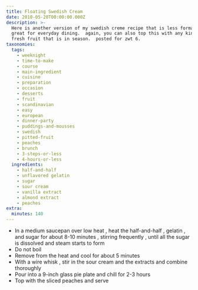```yaml
---
title: Floating Swedish Cream
date: 2010-05-20T00:00:00.000Z
description: >-
  Here is another version of my swedish creme recipe that is less formal and
  great for everyday dining.  again, you can also top this with any kind of
  fresh fruit that is in season.  posted for zwt 6.
taxonomies:
  tags:
    - weeknight
    - time-to-make
    - course
    - main-ingredient
    - cuisine
    - preparation
    - occasion
    - desserts
    - fruit
    - scandinavian
    - easy
    - european
    - dinner-party
    - puddings-and-mousses
    - swedish
    - pitted-fruit
    - peaches
    - brunch
    - 3-steps-or-less
    - 4-hours-or-less
  ingredients:
    - half-and-half
    - unflavored gelatin
    - sugar
    - sour cream
    - vanilla extract
    - almond extract
    - peaches
extra:
  minutes: 140
---
```

 - In a medium saucepan over low heat , heat the half-and-half , gelatin , and sugar for about 8-10 minutes , stirring frequently , until all the sugar is dissolved and steam starts to form
 - Do not boil
 - Remove from the heat and cool for about 5 minutes
 - With a wire whisk , stir in the sour cream and the extracts and combine thoroughly
 - Pour into a 9-inch glass pie plate and chill for 2-3 hours
 - Top with the sliced peaches and serve

